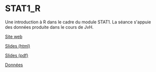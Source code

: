 # STAT1_R
Une introduction à R dans le cadre du module STAT1. La séance s'appuie des données produite dans le cours de JvH.

[Site web](http://dputhier.github.io/STAT1_R)

[Slides (html)](http://dputhier.github.io/STAT1_R/practical/R_intro.html)

[Slides (pdf)](http://dputhier.github.io/STAT1_R/practical/R_intro.pdf)

[Données](http://dputhier.github.io/STAT1_R/data/yeast_up500_6nt-1str-ovlp_MET_vs_all.tsv)
